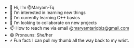 - 👋 Hi, I’m @Maryam-Tq
- 👀 I’m interested in learning new things
- 🌱 I’m currently learning C++ basics
- 💞️ I’m looking to collaborate on new projects
- 📫 How to reach me via email @maryamtariqbiz@gmail.com
- 😄 Pronouns: She/her
- ⚡ Fun fact: I can pull my thumb all the way back to my wrist.

<!---
Maryam-Tq/Maryam-Tq is a ✨ special ✨ repository because its `README.md` (this file) appears on your GitHub profile.
You can click the Preview link to take a look at your changes.
--->
